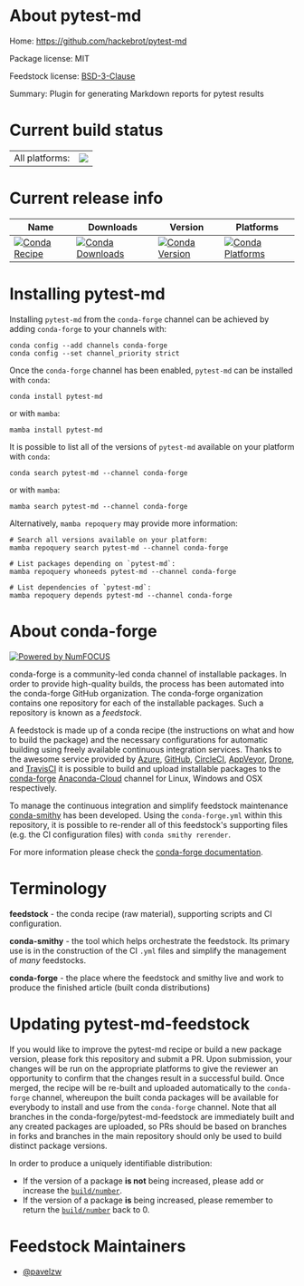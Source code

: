 About pytest-md
===============

Home: https://github.com/hackebrot/pytest-md

Package license: MIT

Feedstock license: [BSD-3-Clause](https://github.com/conda-forge/pytest-md-feedstock/blob/main/LICENSE.txt)

Summary: Plugin for generating Markdown reports for pytest results

Current build status
====================


<table><tr><td>All platforms:</td>
    <td>
      <a href="https://dev.azure.com/conda-forge/feedstock-builds/_build/latest?definitionId=16483&branchName=main">
        <img src="https://dev.azure.com/conda-forge/feedstock-builds/_apis/build/status/pytest-md-feedstock?branchName=main">
      </a>
    </td>
  </tr>
</table>

Current release info
====================

| Name | Downloads | Version | Platforms |
| --- | --- | --- | --- |
| [![Conda Recipe](https://img.shields.io/badge/recipe-pytest--md-green.svg)](https://anaconda.org/conda-forge/pytest-md) | [![Conda Downloads](https://img.shields.io/conda/dn/conda-forge/pytest-md.svg)](https://anaconda.org/conda-forge/pytest-md) | [![Conda Version](https://img.shields.io/conda/vn/conda-forge/pytest-md.svg)](https://anaconda.org/conda-forge/pytest-md) | [![Conda Platforms](https://img.shields.io/conda/pn/conda-forge/pytest-md.svg)](https://anaconda.org/conda-forge/pytest-md) |

Installing pytest-md
====================

Installing `pytest-md` from the `conda-forge` channel can be achieved by adding `conda-forge` to your channels with:

```
conda config --add channels conda-forge
conda config --set channel_priority strict
```

Once the `conda-forge` channel has been enabled, `pytest-md` can be installed with `conda`:

```
conda install pytest-md
```

or with `mamba`:

```
mamba install pytest-md
```

It is possible to list all of the versions of `pytest-md` available on your platform with `conda`:

```
conda search pytest-md --channel conda-forge
```

or with `mamba`:

```
mamba search pytest-md --channel conda-forge
```

Alternatively, `mamba repoquery` may provide more information:

```
# Search all versions available on your platform:
mamba repoquery search pytest-md --channel conda-forge

# List packages depending on `pytest-md`:
mamba repoquery whoneeds pytest-md --channel conda-forge

# List dependencies of `pytest-md`:
mamba repoquery depends pytest-md --channel conda-forge
```


About conda-forge
=================

[![Powered by
NumFOCUS](https://img.shields.io/badge/powered%20by-NumFOCUS-orange.svg?style=flat&colorA=E1523D&colorB=007D8A)](https://numfocus.org)

conda-forge is a community-led conda channel of installable packages.
In order to provide high-quality builds, the process has been automated into the
conda-forge GitHub organization. The conda-forge organization contains one repository
for each of the installable packages. Such a repository is known as a *feedstock*.

A feedstock is made up of a conda recipe (the instructions on what and how to build
the package) and the necessary configurations for automatic building using freely
available continuous integration services. Thanks to the awesome service provided by
[Azure](https://azure.microsoft.com/en-us/services/devops/), [GitHub](https://github.com/),
[CircleCI](https://circleci.com/), [AppVeyor](https://www.appveyor.com/),
[Drone](https://cloud.drone.io/welcome), and [TravisCI](https://travis-ci.com/)
it is possible to build and upload installable packages to the
[conda-forge](https://anaconda.org/conda-forge) [Anaconda-Cloud](https://anaconda.org/)
channel for Linux, Windows and OSX respectively.

To manage the continuous integration and simplify feedstock maintenance
[conda-smithy](https://github.com/conda-forge/conda-smithy) has been developed.
Using the ``conda-forge.yml`` within this repository, it is possible to re-render all of
this feedstock's supporting files (e.g. the CI configuration files) with ``conda smithy rerender``.

For more information please check the [conda-forge documentation](https://conda-forge.org/docs/).

Terminology
===========

**feedstock** - the conda recipe (raw material), supporting scripts and CI configuration.

**conda-smithy** - the tool which helps orchestrate the feedstock.
                   Its primary use is in the construction of the CI ``.yml`` files
                   and simplify the management of *many* feedstocks.

**conda-forge** - the place where the feedstock and smithy live and work to
                  produce the finished article (built conda distributions)


Updating pytest-md-feedstock
============================

If you would like to improve the pytest-md recipe or build a new
package version, please fork this repository and submit a PR. Upon submission,
your changes will be run on the appropriate platforms to give the reviewer an
opportunity to confirm that the changes result in a successful build. Once
merged, the recipe will be re-built and uploaded automatically to the
`conda-forge` channel, whereupon the built conda packages will be available for
everybody to install and use from the `conda-forge` channel.
Note that all branches in the conda-forge/pytest-md-feedstock are
immediately built and any created packages are uploaded, so PRs should be based
on branches in forks and branches in the main repository should only be used to
build distinct package versions.

In order to produce a uniquely identifiable distribution:
 * If the version of a package **is not** being increased, please add or increase
   the [``build/number``](https://docs.conda.io/projects/conda-build/en/latest/resources/define-metadata.html#build-number-and-string).
 * If the version of a package **is** being increased, please remember to return
   the [``build/number``](https://docs.conda.io/projects/conda-build/en/latest/resources/define-metadata.html#build-number-and-string)
   back to 0.

Feedstock Maintainers
=====================

* [@pavelzw](https://github.com/pavelzw/)

